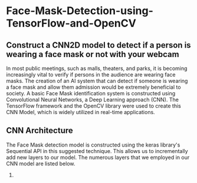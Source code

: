 # Face-Mask-Detection-using-TensorFlow-and-OpenCV

## Construct a CNN2D model to detect if a person is wearing a face mask or not with your webcam

In most public meetings, such as malls, theaters, and parks, it is becoming increasingly vital to verify if persons in the audience are wearing face masks. The creation of an AI system that can detect if someone is wearing a face mask and allow them admission would be extremely beneficial to society. A basic Face Mask identification system is constructed using Convolutional Neural Networks, a Deep Learning approach (CNN). The TensorFlow framework and the OpenCV library were used to create this CNN Model, which is widely utilized in real-time applications.

## CNN Architecture

The Face Mask detection model is constructed using the keras library's Sequential API in this suggested technique. This allows us to incrementally add new layers to our model. The numerous layers that we employed in our CNN model are listed below.

1. 






